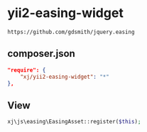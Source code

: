 # yii2-easing-widget
```
https://github.com/gdsmith/jquery.easing
```

composer.json
-----
```json
"require": {
    "xj/yii2-easing-widget": "*"
},
```

View
---
```php
xj\js\easing\EasingAsset::register($this);
```
